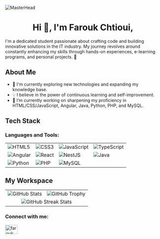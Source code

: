 ![MasterHead](https://img.etimg.com/thumb/msid-84146083,width=1015,height=761,imgsize-638053,resizemode-8,quality=100/prime/technology-and-startups/booting-up-developer-economy-how-tech-startups-are-helping-coders-build-and-test-software-faster.jpg)

<h1 align="center">Hi 👋, I'm Farouk Chtioui,</h1>
I'm a dedicated student passionate about crafting code and building innovative solutions in the IT industry. My journey revolves around constantly enhancing my skills through hands-on experiences, e-learning programs, and personal projects. 🚀

## About Me
- 🌱 I'm currently exploring new technologies and expanding my knowledge base.
- 💡 I believe in the power of continuous learning and self-improvement.
- 🔭 I’m currently working on sharpening my proficiency in HTML/CSS/JavaScript, Angular, Java, Python, PHP, and MySQL.

## Tech Stack

### Languages and Tools:
<div align="center">
  <table>
    <tr>
      <td><img src="https://img.shields.io/badge/HTML5-E34F26?style=for-the-badge&logo=html5&logoColor=white" alt="HTML5"/></td>
      <td><img src="https://img.shields.io/badge/CSS3-1572B6?style=for-the-badge&logo=css3&logoColor=white" alt="CSS3"/></td>
      <td><img src="https://img.shields.io/badge/JavaScript-F7DF1E?style=for-the-badge&logo=javascript&logoColor=black" alt="JavaScript"/></td>
      <td><img src="https://img.shields.io/badge/TypeScript-007ACC?style=for-the-badge&logo=typescript&logoColor=white" alt="TypeScript"/></td>
    </tr>
    <tr>
      <td><img src="https://img.shields.io/badge/Angular-DD0031?style=for-the-badge&logo=angular&logoColor=white" alt="Angular"/></td>
      <td><img src="https://img.shields.io/badge/React-20232A?style=for-the-badge&logo=react&logoColor=61DAFB" alt="React"/></td>
      <td><img src="https://img.shields.io/badge/NestJS-E0234E?style=for-the-badge&logo=nestjs&logoColor=white" alt="NestJS"/></td>
      <td><img src="https://img.shields.io/badge/Java-007396?style=for-the-badge&logo=java&logoColor=white" alt="Java"/></td>
    </tr>
    <tr>
      <td><img src="https://img.shields.io/badge/Python-3776AB?style=for-the-badge&logo=python&logoColor=white" alt="Python"/></td>
      <td><img src="https://img.shields.io/badge/PHP-777BB4?style=for-the-badge&logo=php&logoColor=white" alt="PHP"/></td>
      <td><img src="https://img.shields.io/badge/MySQL-4479A1?style=for-the-badge&logo=mysql&logoColor=white" alt="MySQL"/></td>
      <td></td>
    </tr>
  </table>
</div>

## My Workspace

<div align="center">
  <table>
    <tr>
      <td align="center">
        <img src="https://github-readme-stats.vercel.app/api?username=Farouk-chtioui&show_icons=true&theme=dark" alt="GitHub Stats" />
      </td>
      <td align="center">
        <img src="https://github-profile-trophy.vercel.app/?username=Farouk-chtioui&theme=radical" alt="GitHub Trophy" />
      </td>
    </tr>
    <tr>
      <td colspan="2" align="center">
        <img src="https://github-readme-streak-stats.herokuapp.com/?user=Farouk-chtioui&theme=dark" alt="GitHub Streak Stats" />
      </td>
    </tr>
  </table>
</div>

<h3 align="left">Connect with me:</h3>
<p align="left">
  <a href="https://www.linkedin.com/in/farouk-chtioui-573247283/" target="blank">
    <img align="center" src="https://raw.githubusercontent.com/rahuldkjain/github-profile-readme-generator/master/src/images/icons/Social/linked-in-alt.svg" alt="farouk chtioui" height="30" width="40" />
  </a>
</p>
